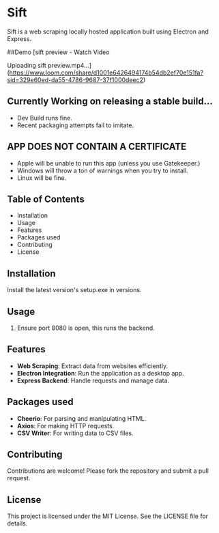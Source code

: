 # Sift

Sift is a web scraping locally hosted application built using Electron and Express.

##Demo
[sift preview - Watch Video

Uploading sift preview.mp4…](https://www.loom.com/share/d1001e6426494174b54db2ef70e151fa?sid=329e60ed-da55-4786-9687-37f1000deec2)



## Currently Working on releasing a stable build...
- Dev Build runs fine.
- Recent packaging attempts fail to imitate.
  
## APP DOES NOT CONTAIN A CERTIFICATE
- Apple will be unable to run this app (unless you use Gatekeeper.)
- Windows will throw a ton of warnings when you try to install.
- Linux will be fine.
  
## Table of Contents
- Installation
- Usage
- Features
- Packages used
- Contributing
- License

## Installation
Install the latest version's setup.exe in versions.

## Usage
1. Ensure port 8080 is open, this runs the backend.

## Features

- **Web Scraping**: Extract data from websites efficiently.
- **Electron Integration**: Run the application as a desktop app.
- **Express Backend**: Handle requests and manage data.

## Packages used

- **Cheerio**: For parsing and manipulating HTML.
- **Axios**: For making HTTP requests.
- **CSV Writer**: For writing data to CSV files.

## Contributing

Contributions are welcome! Please fork the repository and submit a pull request.

## License

This project is licensed under the MIT License. See the LICENSE file for details.

